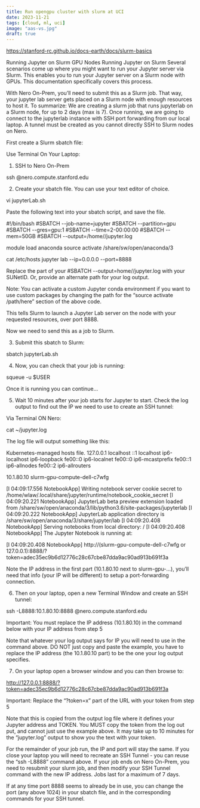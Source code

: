```yaml
---
title: Run opengpu cluster with slurm at UCI
date: 2023-11-21
tags: [cloud, ml, uci]
image: "aas-vs.jpg"
draft: true
---
```



https://stanford-rc.github.io/docs-earth/docs/slurm-basics

Running Jupyter on Slurm GPU Nodes
Running Jupyter on Slurm
Several scenarios come up where you might want to run your Jupyter server via Slurm. This enables you to run your Jupyter server on a Slurm node with GPUs. This documentation specifically covers this process.

With Nero On-Prem, you’ll need to submit this as a Slurm job. That way, your jupyter lab server gets placed on a Slurm node with enough resources to host it. To summarize: We are creating a slurm job that runs jupyterlab on a Slurm node, for up to 2 days (max is 7). Once running, we are going to connect to the jupyterlab instance with SSH port forwarding from our local laptop. A tunnel must be created as you cannot directly SSH to Slurm nodes on Nero.

First create a Slurm sbatch file:

Use Terminal On Your Laptop:

1) SSH to Nero On-Prem

ssh <sunetID>@nero.compute.stanford.edu

2) Create your sbatch file. You can use your text editor of choice.

vi jupyterLab.sh

Paste the following text into your sbatch script, and save the file.

#!/bin/bash
#SBATCH --job-name=jupyter
#SBATCH --partition=gpu
#SBATCH --gres=gpu:1
#SBATCH --time=2-00:00:00
#SBATCH --mem=50GB
#SBATCH --output=/home/<sunetID>/jupyter.log

module load anaconda
source activate /share/sw/open/anaconda/3

cat /etc/hosts
jupyter lab --ip=0.0.0.0 --port=8888

Replace the <sunetID> part of your #SBATCH --output=home/<sunetID>/jupyter.log with your SUNetID. Or, provide an alternate path for your log output.

Note: You can activate a custom Jupyter conda environment if you want to use custom packages by changing the path for the “source activate /path/here” section of the above code.

This tells Slurm to launch a Jupyter Lab server on the node with your requested resources, over port 8888.

Now we need to send this as a job to Slurm.


3) Submit this sbatch to Slurm:

sbatch jupyterLab.sh


4) Now, you can check that your job is running:

squeue -u $USER


Once it is running you can continue…

5) Wait 10 minutes after your job starts for Jupyter to start. Check the log output to find out the IP we need to use to create an SSH tunnel:

Via Terminal ON Nero:

cat ~/jupyter.log


The log file will output something like this:

Kubernetes-managed hosts file.
127.0.0.1 localhost
::1 localhost ip6-localhost ip6-loopback
fe00::0 ip6-localnet
fe00::0 ip6-mcastprefix
fe00::1 ip6-allnodes
fe00::2 ip6-allrouters

10.1.80.10 slurm-gpu-compute-dell-c7wfg

[I 04:09:17.556 NotebookApp] Writing notebook server cookie secret to /home/wlaw/.local/share/jupyter/runtime/notebook_cookie_secret
[I 04:09:20.221 NotebookApp] JupyterLab beta preview extension loaded from /share/sw/open/anaconda/3/lib/python3.6/site-packages/jupyterlab
[I 04:09:20.222 NotebookApp] JupyterLab application directory is /share/sw/open/anaconda/3/share/jupyter/lab
[I 04:09:20.408 NotebookApp] Serving notebooks from local directory: /
[I 04:09:20.408 NotebookApp] The Jupyter Notebook is running at:

[I 04:09:20.408 NotebookApp] http://(slurm-gpu-compute-dell-c7wfg or 127.0.0.1):8888/?token=adec35ec9b6d12776c28c67cbe87dda9ac90ad913b691f3a

Note the IP address in the first part (10.1.80.10 next to slurm-gpu-…), you’ll need that info (your IP will be different) to setup a port-forwarding connection.

6) Then on your laptop, open a new Terminal Window and create an SSH tunnel:

ssh -L8888:10.1.80.10:8888 <sunetID>@nero.compute.stanford.edu

Important: You must replace the IP address (10.1.80.10) in the command below with your IP address from step 5

Note that whatever your log output says for IP you will need to use in the command above. DO NOT just copy and paste the example, you have to replace the IP address (the 10.1.80.10 part) to be the one your log output specifies.


7) On your laptop open a browser window and you can then browse to:

http://127.0.0.1:8888/?token=adec35ec9b6d12776c28c67cbe87dda9ac90ad913b691f3a

Important: Replace the “?token=x” part of the URL with your token from step 5

Note that this is copied from the output log file where it defines your Jupyter address and TOKEN. You MUST copy the token from the log out put, and cannot just use the example above. It may take up to 10 minutes for the “jupyter.log” output to show you the text with your token.


For the remainder of your job run, the IP and port will stay the same. If you close your laptop you will need to recreate an SSH Tunnel - you can reuse the “ssh -L8888” command above. If your job ends on Nero On-Prem, you need to resubmit your slurm job, and then modify your SSH Tunnel command with the new IP address. Jobs last for a maximum of 7 days.

If at any time port 8888 seems to already be in use, you can change the port (any above 1024) in your sbatch file, and in the corresponding commands for your SSH tunnel.